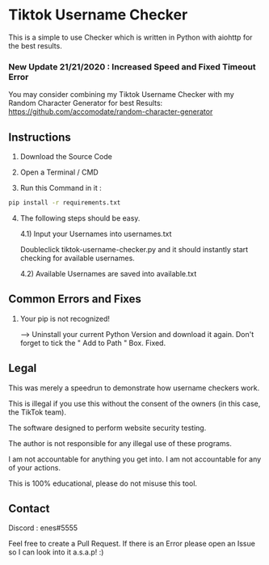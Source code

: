# Tiktok Username Checker

This is a simple to use Checker which is written in Python with aiohttp for the best results.

### New Update 21/21/2020 : Increased Speed and Fixed Timeout Error

You may consider combining my Tiktok Username Checker with my Random Character Generator for best Results: https://github.com/accomodate/random-character-generator

## Instructions

1) Download the Source Code

2) Open a Terminal / CMD

3) Run this Command in it :
   
```bash
pip install -r requirements.txt
```
   
4) The following steps should be easy.
   
   4.1) Input your Usernames into usernames.txt
   
   Doubleclick tiktok-username-checker.py and it should instantly start checking for available usernames.
   
   4.2) Available Usernames are saved into available.txt
   
## Common Errors and Fixes
       
1) Your pip is not recognized!

   --> Uninstall your current Python Version and download it again.
   Don't forget to tick the " Add to Path " Box. Fixed.
   
## Legal

This was merely a speedrun to demonstrate how username checkers work.

This is illegal if you use this without the consent of the owners (in this case, the TikTok team).

The software designed to perform website security testing.

The author is not responsible for any illegal use of these programs.

I am not accountable for anything you get into. I am not accountable for any of your actions.

This is 100% educational, please do not misuse this tool.
       
## Contact

Discord : enes#5555

Feel free to create a Pull Request. If there is an Error please open an Issue so I can look into it a.s.a.p! :) 
